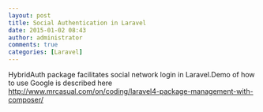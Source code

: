 ```yaml
---
layout: post
title: Social Authentication in Laravel
date: 2015-01-02 08:43
author: administrator
comments: true
categories: [Laravel]
---
```

HybridAuth package facilitates social network login in Laravel.Demo of how to use Google is described here <a href="http://www.mrcasual.com/on/coding/laravel4-package-management-with-composer/" target="_blank">http://www.mrcasual.com/on/coding/laravel4-package-management-with-composer/</a>
